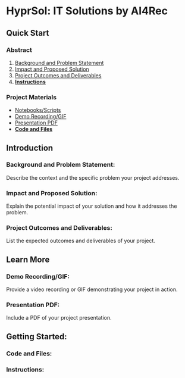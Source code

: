 # HyprSol: IT Solutions by AI4Rec

## Quick Start
### Abstract
1. [Background and Problem Statement](#background-and-problem-statement)
2. [Impact and Proposed Solution](#impact-and-proposed-solution)
3. [Project Outcomes and Deliverables](#project-outcomes-and-deliverables)
4. [**Instructions**](#instructions)
### Project Materials
- [Notebooks/Scripts](#notebooksscripts)
- [Demo Recording/GIF](#demo-recordinggif)
- [Presentation PDF](#presentation-pdf)
- [**Code and Files**](#code-and-files)

## Introduction
### Background and Problem Statement: 
Describe the context and the specific problem your project addresses.
### Impact and Proposed Solution: 
Explain the potential impact of your solution and how it addresses the problem.
### Project Outcomes and Deliverables: 
List the expected outcomes and deliverables of your project.


## Learn More 
### Demo Recording/GIF: 
Provide a video recording or GIF demonstrating your project in action.
### Presentation PDF: 
Include a PDF of your project presentation.

## Getting Started:
### Code and Files:
### Instructions: